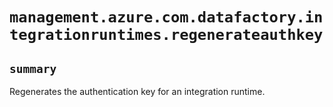 # `management.azure.com.datafactory.integrationruntimes.regenerateauthkey`

## `summary`
Regenerates the authentication key for an integration runtime.


